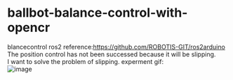 # ballbot-balance-control-with-opencr
blancecontrol ros2
reference:https://github.com/ROBOTIS-GIT/ros2arduino
The position control has not been successed because it will be slipping.  
I want to solve the problem of slipping.
experment gif:  
![image](https://github.com/quaei676/ballbot-balance-control-with-opencr/blob/master/VID_20181127_194233.gif)
